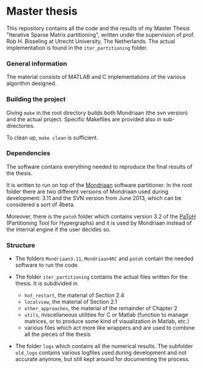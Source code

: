 # Master thesis

This repository contains all the code and the results of my Master Thesis "Iterative Sparse Matrix partitioning", written under the supervision of prof. Rob H. Bisseling at Utrecht University, The Netherlands. The actual implementation is found in the `iter_partitioning` folder.

### General information
The material consists of MATLAB and C implementations of the various algorithm designed.

### Building the project

Giving `make` in the root directory builds both Mondriaan (the svn version) and the actual project. Specific Makefiles are provided also in sub-directories.

To clean up, `make clean` is sufficient.

### Dependencies
The software contains everything needed to reproduce the final results of the thesis. 

It is written to run on top of the [Mondriaan](http://www.staff.science.uu.nl/~bisse101/Mondriaan/) software partitioner. In the root folder there are two different versions of Mondriaan used during development: 3.11 and the SVN version from June 2013, which can be considered a sort of 4beta.

Moreover, there is the `patoh` folder which contains version 3.2 of the [PaToH](http://bmi.osu.edu/~umit/software.html) (Partitioning Tool for Hypergraphs) and it is used by Mondriaan instead of the internal engine if the user decides so.

### Structure

* The folders `Mondriaan3.11`, `Mondriaan4RC` and `patoh` contain the needed software to run the code.

* The folder `iter_partitioning` contains the actual files written for the thesis. It is subdivided in
    * `hot_restart`, the material of Section 2.4
    * `localview`, the material of Section 2.1
    * `other_approaches`, the material of the remainder of Chapter 2
    * `utils`, miscellaneous utilities for C or Matlab (function to manage matrices, or to produce some kind of visualization in Matlab, etc.)
    * various files which act more like wrappers and are used to combine all the pieces of the thesis
 
* The folder `logs` which contains all the numerical results. The subfolder `old_logs` contains various logfiles used during development and not accurate anymore, but still kept around for documenting the process.
